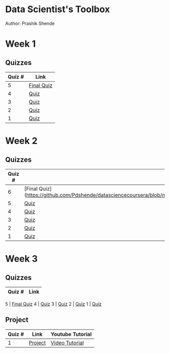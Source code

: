 # Data Scientist's Toolbox
Author: Prashik Shende <br />

# Week 1
## Quizzes
Quiz # | Link 
--- | --- 
5 | [Final Quiz](https://github.com/Pdshende/datasciencecoursera/blob/master/1_Data_Scientist_Toolbox/Module%20One%20Summative%20Quiz.md)
4 | [Quiz](https://github.com/Pdshende/datasciencecoursera/blob/master/1_Data_Scientist_Toolbox/quizzes/quiz4.md)
3 | [Quiz](https://github.com/mGalarnyk/datasciencecoursera/blob/master/1_Data_Scientist_Toolbox/quizzes/quiz3.md)
2 | [Quiz](https://github.com/Pdshende/datasciencecoursera/blob/master/1_Data_Scientist_Toolbox/quizzes/quiz2.md)
1 | [Quiz](https://github.com/Pdshende/datasciencecoursera/blob/master/1_Data_Scientist_Toolbox/quizzes/quiz1.md)

# Week 2
## Quizzes
Quiz # | Link 
--- | --- 
6 | [Final Quiz](https://github.com/Pdshende/datasciencecoursera/blob/master/1_Data_Scientist_Toolbox/week%202/quizes/Module%20Two%20Summative%20Quiz.md
5 | [Quiz](https://github.com/Pdshende/datasciencecoursera/blob/master/1_Data_Scientist_Toolbox/week%202/quizes/quiz5.md)
4 | [Quiz](https://github.com/Pdshende/datasciencecoursera/blob/master/1_Data_Scientist_Toolbox/week%202/quizes/quiz4.md)
3 | [Quiz](https://github.com/Pdshende/datasciencecoursera/blob/master/1_Data_Scientist_Toolbox/week%202/quizes/quiz3.md)
2 | [Quiz](https://github.com/Pdshende/datasciencecoursera/blob/master/1_Data_Scientist_Toolbox/week%202/quizes/quiz2.md)
1 | [Quiz](https://github.com/Pdshende/datasciencecoursera/blob/master/1_Data_Scientist_Toolbox/week%202/quizes/quiz1.md)

# Week 3
## Quizzes
Quiz # | Link 
--- | --- 

5 | [Final Quiz](https://github.com/Pdshende/datasciencecoursera/new/master/1_Data_Scientist_Toolbox/week%203)
4 | [Quiz](https://github.com/Pdshende/datasciencecoursera/blob/master/1_Data_Scientist_Toolbox/week%203/quizes/quiz4.md)
3 | [Quiz](https://github.com/Pdshende/datasciencecoursera/blob/master/1_Data_Scientist_Toolbox/week%203/quizes/quiz3.md)
2 | [Quiz](https://github.com/Pdshende/datasciencecoursera/blob/master/1_Data_Scientist_Toolbox/week%203/quizes/quiz2.md)
1 | [Quiz](https://github.com/Pdshende/datasciencecoursera/blob/master/1_Data_Scientist_Toolbox/week%203/quizes/quiz1.md)
## Project 
Quiz # | Link | Youtube Tutorial
--- | --- | ---
1 | [Project](https://github.com/mGalarnyk/datasciencecoursera/blob/master/1_Data_Scientist_Toolbox/project/project1.md) | [Video Tutorial](https://www.youtube.com/watch?v=IhkvMPE9Jxs)

